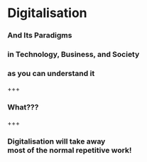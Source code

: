 # Digitalisation

### And Its Paradigms
### in Technology, Business, and Society
### as you can understand it

+++

### What???

+++

### Digitalisation will take away<br> most of the normal repetitive work!
